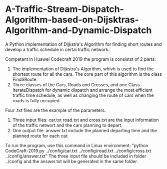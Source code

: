 # A-Traffic-Stream-Dispatch-Algorithm-based-on-Dijsktras-Algorithm-and-Dynamic-Dispatch
A Python implementation of Dijkstra's Algorithm for finding short routes and develop a traffic schedule in certai traffic network.

Competant in Huawei Codecraft 2019
the program is consistst of 2 parts:
1. The implementation of Dijkstra's Algorithm, whivh is used to find the shortest route for all the cars. The core part of this algorithm is the class FindSRoute.
2. Three classes of the Cars, Roads and Crosses, and one Class IterateDispatch for dynamic dispatch and arrange the most efficient traffic time schedule, as well as changing the route of cars when the roads is fully occupied.

Four .txt files are the example of the parameters:
1. Three input files: car.txt road.txt and cross.txt are the input information of the traffic networt and the cars planning to depart.
2. One output file: answer.txt include the planned departing time and the planned route for each car.

To run the program, use this command in Linux environment: “python CodeCraft-2019.py ../config/car.txt ../config/road.txt ../config/cross.txt ../config/answer.txt”
The three input file should be included in folder ../config and the answer.txt will be generated in the same folder.
